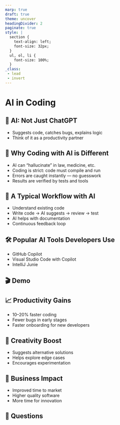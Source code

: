 ```yaml
---
marp: true
draft: true
theme: uncover
headingDivider: 2
paginate: true
style: |
  section {
    text-align: left;
    font-size: 32px;
  }
  ul, ol, li {
    font-size: 100%;
  }
_class:
 - lead
 - invert
---
```


# AI in Coding


## 🤖 AI: Not Just ChatGPT

- Suggests code, catches bugs, explains logic
- Think of it as a productivity partner


## 🚦 Why Coding with AI is Different

- AI can “hallucinate” in law, medicine, etc.
- Coding is strict: code must compile and run
- Errors are caught instantly — no guesswork
- Results are verified by tests and tools


## 🔄 A Typical Workflow with AI

- Understand existing code
- Write code → AI suggests → review → test  
- AI helps with documentation  
- Continuous feedback loop


## 🛠️ Popular AI Tools Developers Use

- GitHub Copilot
- Visual Studio Code with Copilot
- IntelliJ Junie


## 🎬 Demo



## 📈 Productivity Gains

- 10–20% faster coding  
- Fewer bugs in early stages  
- Faster onboarding for new developers


## 🎨 Creativity Boost

- Suggests alternative solutions  
- Helps explore edge cases  
- Encourages experimentation



## 💼 Business Impact

- Improved time to market 
- Higher quality software  
- More time for innovation


## 🧠 Questions

